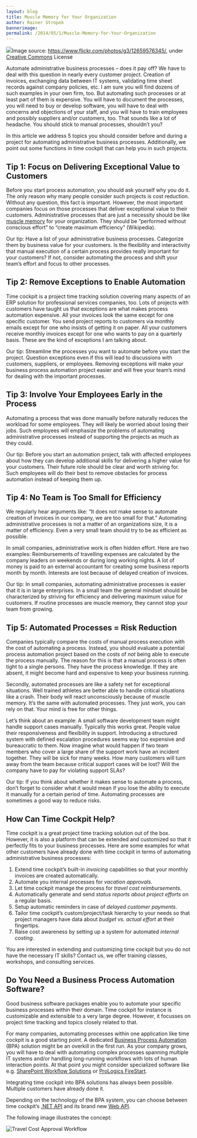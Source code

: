 ```yaml
---
layout: blog
title: Muscle Memory for Your Organization
author: Rainer Stropek
bannerimage: 
permalink: /2014/05/1/Muscle-Memory-for-Your-Organization
---
```


<div class="imageCaption" xmlns="http://www.w3.org/1999/xhtml">
  <img src="{{site.baseurl}}/images/blog/2014/04/Cogwheels.png" />Image source: <a href="https://www.flickr.com/photos/g3/12659576345/" target="_blank">https://www.flickr.com/photos/g3/12659576345/</a>, under <a href="https://creativecommons.org/licenses/by-nc-sa/2.0/deed.en" target="_blank">Creative Commons</a> License</div><p xmlns="http://www.w3.org/1999/xhtml">Automate administrative business processes – does it pay off? We have to deal with this question in nearly every customer project. Creation of invoices, exchanging data between IT systems, validating time sheet records against company policies, etc. I am sure you will find dozens of such examples in your own firm, too. But automating such processes or at least part of them is expensive. You will have to document the processes, you will need to buy or develop software, you will have to deal with concerns and objections of your staff, and you will have to train employees and possibly suppliers and/or customers, too. That sounds like a lot of headache. You should stick to manual processes, shouldn’t you?</p><p xmlns="http://www.w3.org/1999/xhtml">In this article we address 5 topics you should consider before and during a project for automating administrative business processes. Additionally, we point out some functions in time cockpit that can help you in such projects.</p><h2 xmlns="http://www.w3.org/1999/xhtml">Tip 1: Focus on Delivering Exceptional Value to Customers</h2><p xmlns="http://www.w3.org/1999/xhtml">Before you start process automation, you should ask yourself why you do it. The only reason why many people consider such projects is cost reduction. Without any question, this fact is important. However, the most important companies focus on those processes that deliver exceptional value to their customers. Administrative processes that are just a necessity should be like <a href="http://en.wikipedia.org/wiki/Muscle_memory">muscle memory</a> for your organization. They should be “performed without conscious effort” to “create maximum efficiency” (Wikipedia).</p><p class="showcase" xmlns="http://www.w3.org/1999/xhtml">Our tip: Have a list of your administrative business processes. Categorize them by business value for your customers. Is the flexibility and interactivity that manual execution of a certain process provides really important for your customers? If not, consider automating the process and shift your team’s effort and focus to other processes.</p><h2 xmlns="http://www.w3.org/1999/xhtml">Tip 2: Remove Exceptions to Enable Automation</h2><p xmlns="http://www.w3.org/1999/xhtml">Time cockpit is a project time tracking solution covering many aspects of an ERP solution for professional services companies, too. Lots of projects with customers have taught us that exceptions are what makes process automation expensive. All your invoices look the same except for one specific customer. You send project reports to customers via monthly emails except for one who insists of getting it on paper. All your customers receive monthly invoices except for one who wants to pay on a quarterly basis. These are the kind of exceptions I am talking about.</p><p class="showcase" xmlns="http://www.w3.org/1999/xhtml">Our tip: Streamline the processes you want to automate before you start the project. Question exceptions even if this will lead to discussions with customers, suppliers, or employees. Removing exceptions will make your business process automation project easier and will free your team’s mind for dealing with the important processes.</p><h2 xmlns="http://www.w3.org/1999/xhtml">Tip 3: Involve Your Employees Early in the Process</h2><p xmlns="http://www.w3.org/1999/xhtml">Automating a process that was done manually before naturally reduces the workload for some employees. They will likely be worried about losing their jobs. Such employees will emphasize the problems of automating administrative processes instead of supporting the projects as much as they could.</p><p class="showcase" xmlns="http://www.w3.org/1999/xhtml">Our tip: Before you start an automation project, talk with affected employees about how they can develop additional skills for delivering a higher value for your customers. Their future role should be clear and worth striving for. Such employees will do their best to remove obstacles for process automation instead of keeping them up.</p><h2 xmlns="http://www.w3.org/1999/xhtml">Tip 4: No Team is Too Small for Efficiency</h2><p xmlns="http://www.w3.org/1999/xhtml">We regularly hear arguments like: “It does not make sense to automate creation of invoices in our company, we are too small for that.” Automating administrative processes is not a matter of an organizations size, it is a matter of efficiency. Even a very small team should try to be as efficient as possible.</p><p xmlns="http://www.w3.org/1999/xhtml">In small companies, administrative work is often hidden effort. Here are two examples: Reimbursements of travelling expenses are calculated by the company leaders on weekends or during long working nights. A lot of money is paid to an external accountant for creating some business reports month by month. Interests are lost because of delayed creation of invoices.</p><p class="showcase" xmlns="http://www.w3.org/1999/xhtml">Our tip: In small companies, automating administrative processes is easier that it is in large enterprises. In a small team the general mindset should be characterized by striving for efficiency and delivering maximum value for customers. If routine processes are muscle memory, they cannot stop your team from growing.</p><h2 xmlns="http://www.w3.org/1999/xhtml">Tip 5: Automated Processes = Risk Reduction</h2><p xmlns="http://www.w3.org/1999/xhtml">Companies typically compare the costs of manual process execution with the cost of automating a process. Instead, you should evaluate a potential process automation project based on the costs of <em>not</em> being able to execute the process manually. The reason for this is that a manual process is often tight to a single persons. They have the process knowledge. If they are absent, it might become hard and expensive to keep your business running.</p><p xmlns="http://www.w3.org/1999/xhtml">Secondly, automated processes are like a safety net for exceptional situations. Well trained athletes are better able to handle critical situations like a crash. Their body will react unconsciously because of muscle memory. It’s the same with automated processes. They just work, you can rely on that. Your mind is free for other things.</p><p xmlns="http://www.w3.org/1999/xhtml">Let’s think about an example: A small software development team might handle support cases manually. Typically this works great. People value their responsiveness and flexibility in support. Introducing a structured system with defined escalation procedures seems way too expensive and bureaucratic to them. Now imagine what would happen if two team members who cover a large share of the support work have an incident together. They will be sick for many weeks. How many customers will turn away from the team because critical support cases will be lost? Will the company have to pay for violating support SLAs?</p><p class="showcase" xmlns="http://www.w3.org/1999/xhtml">Our tip: If you think about whether it makes sense to automate a process, don’t forget to consider what it would mean if you lose the ability to execute it manually for a certain period of time. Automating processes are sometimes a good way to reduce risks.</p><h2 xmlns="http://www.w3.org/1999/xhtml">How Can Time Cockpit Help?</h2><p xmlns="http://www.w3.org/1999/xhtml">Time cockpit is a great project time tracking solution out of the box. However, it is also a platform that can be extended and customized so that it perfectly fits to your business processes. Here are some examples for what other customers have already done with time cockpit in terms of automating administrative business processes:</p><ol xmlns="http://www.w3.org/1999/xhtml">
  <li>Extend time cockpit’s built-in <em>invoicing</em> capabilities so that your monthly invoices are created automatically.</li>
  <li>Automate you internal processes for <em>vacation approvals</em>.</li>
  <li>Let time cockpit manage the process for <em>travel cost reimbursements</em>.</li>
  <li>Automatically generate and send <em>status reports about project efforts</em> on a regular basis.</li>
  <li>Setup automatic reminders in case of <em>delayed customer payments</em>.</li>
  <li>Tailor time cockpit’s custom/project/task hierarchy to your needs so that project managers have data about <em>budget vs. actual effort</em> at their fingertips.</li>
  <li>Raise cost awareness by setting up a system for automated <em>internal costing</em>.</li>
</ol><p class="showcase" xmlns="http://www.w3.org/1999/xhtml">You are interested in extending and customizing time cockpit but you do not have the necessary IT skills? Contact us, we offer training classes, workshops, and consulting services.</p><h2 xmlns="http://www.w3.org/1999/xhtml">Do You Need a Business Process Automation Software?</h2><p xmlns="http://www.w3.org/1999/xhtml">Good business software packages enable you to automate your specific business processes within their domain. Time cockpit for instance is customizable and extensible to a very large degree. However, it focusses on project time tracking and topics closely related to that.</p><p xmlns="http://www.w3.org/1999/xhtml">For many companies, automating processes within one application like time cockpit is a good starting point. A dedicated <a href="http://en.wikipedia.org/wiki/Business_process_automation" target="_blank">Business Process Automation</a> (BPA) solution might be an overkill in the first run. As your company grows, you will have to deal with automating complex processes spanning multiple IT systems and/or handling long-running workflows with lots of human interaction points. At that point you might consider specialized software like e.g. <a href="http://msdn.microsoft.com/en-us/library/ee231606.aspx" target="_blank">SharePoint Workflow Solutions</a> or <a href="http://www.prologics-it.com/en/firestart-bpm-suite.html" target="_blank">ProLogics FireStart</a>.</p><p xmlns="http://www.w3.org/1999/xhtml">Integrating time cockpit into BPA solutions has always been possible. Multiple customers have already done it.</p><p class="showcase" xmlns="http://www.w3.org/1999/xhtml">Depending on the technology of the BPA system, you can choose between time cockpit’s <a href="http://help.timecockpit.com/?topic=html/c20d94e9-97dc-48a8-9171-fd3bb70dad86.htm" target="_blank">.NET API</a> and its brand new <a href="http://help.timecockpit.com/?topic=html/5d6e34c5-3b08-4fa4-baa0-45eb707b6b78.htm" target="_blank">Web API</a>.</p><p xmlns="http://www.w3.org/1999/xhtml">The following image illustrates the concept:</p><p xmlns="http://www.w3.org/1999/xhtml">
  <img src="{{site.baseurl}}/images/blog/2014/04/travel-cost-approval-workflow.png" title="Travel Cost Approval Workflow" />
</p>